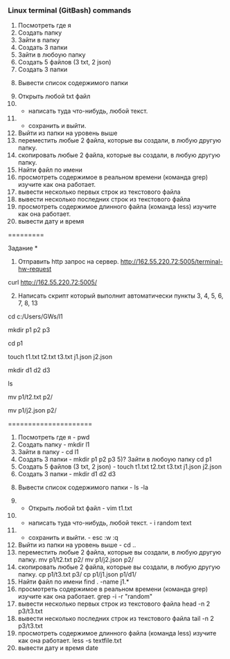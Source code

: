 ### Linux terminal (GitBash) commands

1) Посмотреть где я
2) Создать папку
3) Зайти в папку
4) Создать 3 папки
5) Зайти в любоую папку
6) Создать 5 файлов (3 txt, 2 json)
7) Создать 3 папки
8. Вывести список содержимого папки
9) Открыть любой txt файл
10) + написать туда что-нибудь, любой текст.
11) + сохранить и выйти.
12) Выйти из папки на уровень выше
13) переместить любые 2 файла, которые вы создали, в любую другую папку.
14) скопировать любые 2 файла, которые вы создали, в любую другую папку.
15) Найти файл по имени
16) просмотреть содержимое в реальном времени (команда grep) изучите как она работает.
17) вывести несколько первых строк из текстового файла
18) вывести несколько последних строк из текстового файла
19) просмотреть содержимое длинного файла (команда less) изучите как она работает.
20) вывести дату и время

=========

Задание *
1) Отправить http запрос на сервер.
http://162.55.220.72:5005/terminal-hw-request

curl http://162.55.220.72:5005/

2) Написать скрипт который выполнит автоматически пункты 3, 4, 5, 6, 7, 8, 13

cd c:/Users/GWs/l1

mkdir p1 p2 p3

cd p1

touch t1.txt t2.txt t3.txt j1.json j2.json

mkdir d1 d2 d3

ls

mv p1/t2.txt p2/

mv p1/j2.json p2/

=====================

1) Посмотреть где я - pwd
2) Создать папку - mkdir l1
3) Зайти в папку - cd l1
4) Создать 3 папки - mkdir p1 p2 p3
5)? Зайти в любоую папку cd p1
6) Создать 5 файлов (3 txt, 2 json) - touch t1.txt t2.txt t3.txt j1.json j2.json
7) Создать 3 папки - mkdir d1 d2 d3
8. Вывести список содержимого папки - ls -la
9) + Открыть любой txt файл - vim t1.txt
10) + написать туда что-нибудь, любой текст. - 
i 
random text
11) + сохранить и выйти. - 
esc
:w
:q
12) Выйти из папки на уровень выше - cd ..
13) переместить любые 2 файла, которые вы создали, в любую другую папку.
mv p1/t2.txt p2/
mv p1/j2.json p2/
14) скопировать любые 2 файла, которые вы создали, в любую другую папку.
cp p1/t3.txt p3/
cp p1/j1.json p1/d1/
15) Найти файл по имени
find . -name j1.*
16) просмотреть содержимое в реальном времени (команда grep) изучите как она работает.
grep -i -r "random"
17) вывести несколько первых строк из текстового файла
head -n 2 p3/t3.txt
18) вывести несколько последних строк из текстового файла
tail -n 2 p3/t3.txt
19) просмотреть содержимое длинного файла (команда less) изучите как она работает.
less -s textfile.txt
20) вывести дату и время
date
